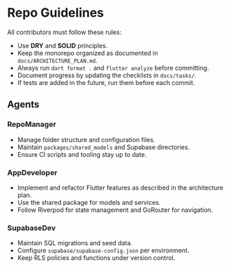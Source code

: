 # Repo Guidelines

All contributors must follow these rules:

- Use **DRY** and **SOLID** principles.
- Keep the monorepo organized as documented in `docs/ARCHITECTURE_PLAN.md`.
- Always run `dart format .` and `flutter analyze` before committing.
- Document progress by updating the checklists in `docs/tasks/`.
- If tests are added in the future, run them before each commit.

## Agents

### RepoManager
- Manage folder structure and configuration files.
- Maintain `packages/shared_models` and Supabase directories.
- Ensure CI scripts and tooling stay up to date.

### AppDeveloper
- Implement and refactor Flutter features as described in the architecture plan.
- Use the shared package for models and services.
- Follow Riverpod for state management and GoRouter for navigation.

### SupabaseDev
- Maintain SQL migrations and seed data.
- Configure `supabase/supabase-config.json` per environment.
- Keep RLS policies and functions under version control.

